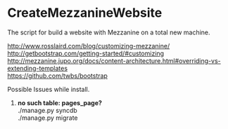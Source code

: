 CreateMezzanineWebsite
======================

The script for build a website with Mezzanine on a total new machine.


http://www.rosslaird.com/blog/customizing-mezzanine/  
http://getbootstrap.com/getting-started/#customizing  
http://mezzanine.jupo.org/docs/content-architecture.html#overriding-vs-extending-templates  
https://github.com/twbs/bootstrap  

Possible Issues while install.

1. **no such table: pages_page?**  
    ./manage.py syncdb  
    ./manage.py migrate
  
